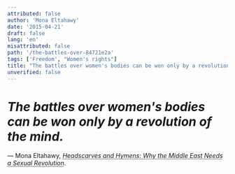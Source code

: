 ```yaml
---
attributed: false
author: 'Mona Eltahawy'
date: '2015-04-21'
draft: false
lang: 'en'
misattributed: false
path: '/the-battles-over-84721e2a'
tags: ['Freedom', "Women's rights"]
title: "The battles over women's bodies can be won only by a revolution of the mind."
unverified: false
---
```


# *The battles over women's bodies can be won only by a revolution of the mind.*
&mdash; Mona Eltahawy, <cite><abbr title="ISBN-13: 9780865478039">Headscarves and Hymens: Why the Middle East Needs a Sexual Revolution</abbr></cite>.

